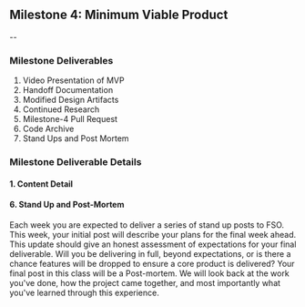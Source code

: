 ## Milestone 4: Minimum Viable Product

--

### Milestone Deliverables

1. Video Presentation of MVP
2. Handoff Documentation
3. Modified Design Artifacts
4. Continued Research
5. Milestone-4 Pull Request
6. Code Archive
7. Stand Ups and Post Mortem

### Milestone Deliverable Details

#### 1. Content Detail

#### 6. Stand Up and Post-Mortem

Each week you are expected to deliver a series of stand up posts to FSO. This week, your initial post will describe your plans for the final week ahead. This update should give an honest assessment of expectations for your final deliverable. Will you be delivering in full, beyond expectations, or is there a chance features will be dropped to ensure a core product is delivered? Your final post in this class will be a Post-mortem. We will look back at the work you've done, how the project came together, and most importantly what you've learned through this experience.
